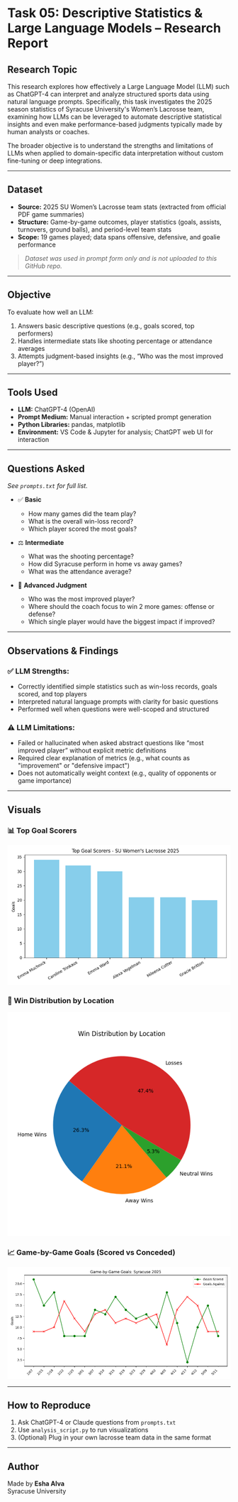 
# Task 05: Descriptive Statistics & Large Language Models – Research Report

## Research Topic
This research explores how effectively a Large Language Model (LLM) such as ChatGPT-4 can interpret and analyze structured sports data using natural language prompts. Specifically, this task investigates the 2025 season statistics of Syracuse University's Women’s Lacrosse team, examining how LLMs can be leveraged to automate descriptive statistical insights and even make performance-based judgments typically made by human analysts or coaches.

The broader objective is to understand the strengths and limitations of LLMs when applied to domain-specific data interpretation without custom fine-tuning or deep integrations.

---

## Dataset
- **Source:** 2025 SU Women’s Lacrosse team stats (extracted from official PDF game summaries)
- **Structure:** Game-by-game outcomes, player statistics (goals, assists, turnovers, ground balls), and period-level team stats
- **Scope:** 19 games played; data spans offensive, defensive, and goalie performance

> *Dataset was used in prompt form only and is not uploaded to this GitHub repo.*

---

## Objective
To evaluate how well an LLM:
1. Answers basic descriptive questions (e.g., goals scored, top performers)
2. Handles intermediate stats like shooting percentage or attendance averages
3. Attempts judgment-based insights (e.g., “Who was the most improved player?”)

---

## Tools Used
- **LLM:** ChatGPT-4 (OpenAI)
- **Prompt Medium:** Manual interaction + scripted prompt generation
- **Python Libraries:** pandas, matplotlib
- **Environment:** VS Code & Jupyter for analysis; ChatGPT web UI for interaction

---

## Questions Asked
*See `prompts.txt` for full list.*

- ✅ **Basic**
  - How many games did the team play?
  - What is the overall win-loss record?
  - Which player scored the most goals?

- ⚖️ **Intermediate**
  - What was the shooting percentage?
  - How did Syracuse perform in home vs away games?
  - What was the attendance average?

- 🤖 **Advanced Judgment**
  - Who was the most improved player?
  - Where should the coach focus to win 2 more games: offense or defense?
  - Which single player would have the biggest impact if improved?

---

## Observations & Findings

### ✅ LLM Strengths:
- Correctly identified simple statistics such as win-loss records, goals scored, and top players
- Interpreted natural language prompts with clarity for basic questions
- Performed well when questions were well-scoped and structured

### ⚠️ LLM Limitations:
- Failed or hallucinated when asked abstract questions like “most improved player” without explicit metric definitions
- Required clear explanation of metrics (e.g., what counts as "improvement" or "defensive impact")
- Does not automatically weight context (e.g., quality of opponents or game importance)

---

## Visuals

### 📊 Top Goal Scorers
![Top Scorers](figures/top_scorers.png)

### 🥧 Win Distribution by Location
![Win Distribution](figures/win_distribution.png)

### 📈 Game-by-Game Goals (Scored vs Conceded)
![Goals per Game](figures/goals_per_game.png)

---

## How to Reproduce
1. Ask ChatGPT-4 or Claude questions from `prompts.txt`
2. Use `analysis_script.py` to run visualizations
3. (Optional) Plug in your own lacrosse team data in the same format

---

## Author
Made by **Esha Alva**  
Syracuse University
